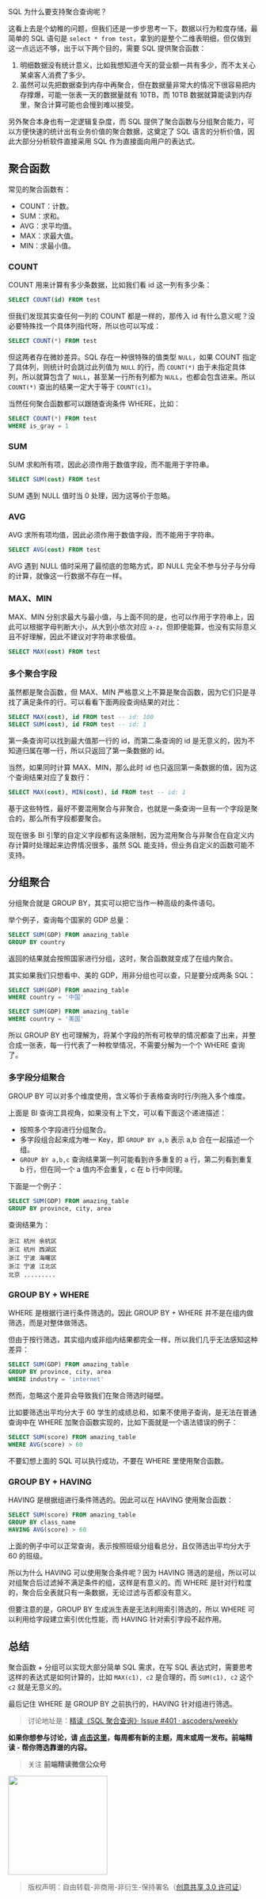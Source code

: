 SQL 为什么要支持聚合查询呢？

这看上去是个幼稚的问题，但我们还是一步步思考一下。数据以行为粒度存储，最简单的 SQL 语句是 `select * from test`，拿到的是整个二维表明细，但仅做到这一点远远不够，出于以下两个目的，需要 SQL 提供聚合函数：

1. 明细数据没有统计意义，比如我想知道今天的营业额一共有多少，而不太关心某桌客人消费了多少。
2. 虽然可以先把数据查到内存中再聚合，但在数据量非常大的情况下很容易把内存撑爆，可能一张表一天的数据量就有 10TB，而 10TB 数据就算能读到内存里，聚合计算可能也会慢到难以接受。

另外聚合本身也有一定逻辑复杂度，而 SQL 提供了聚合函数与分组聚合能力，可以方便快速的统计出有业务价值的聚合数据，这奠定了 SQL 语言的分析价值，因此大部分分析软件直接采用 SQL 作为直接面向用户的表达式。

## 聚合函数

常见的聚合函数有：

- COUNT：计数。
- SUM：求和。
- AVG：求平均值。
- MAX：求最大值。
- MIN：求最小值。

### COUNT

COUNT 用来计算有多少条数据，比如我们看 id 这一列有多少条：

```sql
SELECT COUNT(id) FROM test
```

但我们发现其实查任何一列的 COUNT 都是一样的，那传入 id 有什么意义呢？没必要特殊找一个具体列指代呀，所以也可以写成：

```sql
SELECT COUNT(*) FROM test
```

但这两者存在微妙差异。SQL 存在一种很特殊的值类型 `NULL`，如果 COUNT 指定了具体列，则统计时会跳过此列值为 `NULL` 的行，而 `COUNT(*)` 由于未指定具体列，所以就算包含了 `NULL`，甚至某一行所有列都为 `NULL`，也都会包含进来。所以 `COUNT(*)` 查出的结果一定大于等于 `COUNT(c1)`。

当然任何聚合函数都可以跟随查询条件 WHERE，比如：

```sql
SELECT COUNT(*) FROM test
WHERE is_gray = 1
```

### SUM

SUM 求和所有项，因此必须作用于数值字段，而不能用于字符串。

```sql
SELECT SUM(cost) FROM test
```

SUM 遇到 NULL 值时当 0 处理，因为这等价于忽略。

### AVG

AVG 求所有项均值，因此必须作用于数值字段，而不能用于字符串。

```sql
SELECT AVG(cost) FROM test
```

AVG 遇到 NULL 值时采用了最彻底的忽略方式，即 NULL 完全不参与分子与分母的计算，就像这一行数据不存在一样。

### MAX、MIN

MAX、MIN 分别求最大与最小值，与上面不同的是，也可以作用于字符串上，因此可以根据字母判断大小，从大到小依次对应 `a-z`，但即便能算，也没有实际意义且不好理解，因此不建议对字符串求极值。

```sql
SELECT MAX(cost) FROM test
```

### 多个聚合字段

虽然都是聚合函数，但 MAX、MIN 严格意义上不算是聚合函数，因为它们只是寻找了满足条件的行。可以看看下面两段查询结果的对比：

```sql
SELECT MAX(cost), id FROM test -- id: 100
SELECT SUM(cost), id FROM test -- id: 1
```

第一条查询可以找到最大值那一行的 id，而第二条查询的 id 是无意义的，因为不知道归属在哪一行，所以只返回了第一条数据的 id。

当然，如果同时计算 MAX、MIN，那么此时 id 也只返回第一条数据的值，因为这个查询结果对应了复数行：

```sql
SELECT MAX(cost), MIN(cost), id FROM test -- id: 1
```

基于这些特性，最好不要混用聚合与非聚合，也就是一条查询一旦有一个字段是聚合的，那么所有字段都要聚合。

现在很多 BI 引擎的自定义字段都有这条限制，因为混用聚合与非聚合在自定义内存计算时处理起来边界情况很多，虽然 SQL 能支持，但业务自定义的函数可能不支持。

## 分组聚合

分组聚合就是 GROUP BY，其实可以把它当作一种高级的条件语句。

举个例子，查询每个国家的 GDP 总量：

```sql
SELECT SUM(GDP) FROM amazing_table
GROUP BY country
```

返回的结果就会按照国家进行分组，这时，聚合函数就变成了在组内聚合。

其实如果我们只想看中、美的 GDP，用非分组也可以查，只是要分成两条 SQL：

```sql
SELECT SUM(GDP) FROM amazing_table
WHERE country = '中国'

SELECT SUM(GDP) FROM amazing_table
WHERE country = '美国'
```

所以 GROUP BY 也可理解为，将某个字段的所有可枚举的情况都查了出来，并整合成一张表，每一行代表了一种枚举情况，不需要分解为一个个 WHERE 查询了。

### 多字段分组聚合

GROUP BY 可以对多个维度使用，含义等价于表格查询时行/列拖入多个维度。

上面是 BI 查询工具视角，如果没有上下文，可以看下面这个递进描述：

- 按照多个字段进行分组聚合。
- 多字段组合起来成为唯一 Key，即 `GROUP BY a,b` 表示 a,b 合在一起描述一个组。
- `GROUP BY a,b,c` 查询结果第一列可能看到许多重复的 a 行，第二列看到重复 b 行，但在同一个 a 值内不会重复，c 在 b 行中同理。

下面是一个例子：

```sql
SELECT SUM(GDP) FROM amazing_table
GROUP BY province, city, area
```

查询结果为：

```text
浙江 杭州 余杭区
浙江 杭州 西湖区
浙江 宁波 海曙区
浙江 宁波 江北区
北京 .........
```

### GROUP BY + WHERE

WHERE 是根据行进行条件筛选的。因此 GROUP BY + WHERE 并不是在组内做筛选，而是对整体做筛选。

但由于按行筛选，其实组内或非组内结果都完全一样，所以我们几乎无法感知这种差异：

```sql
SELECT SUM(GDP) FROM amazing_table
GROUP BY province, city, area
WHERE industry = 'internet'
```

然而，忽略这个差异会导致我们在聚合筛选时碰壁。

比如要筛选出平均分大于 60 学生的成绩总和，如果不使用子查询，是无法在普通查询中在 WHERE 加聚合函数实现的，比如下面就是一个语法错误的例子：

```sql
SELECT SUM(score) FROM amazing_table
WHERE AVG(score) > 60
```

不要幻想上面的 SQL 可以执行成功，不要在 WHERE 里使用聚合函数。

### GROUP BY + HAVING

HAVING 是根据组进行条件筛选的。因此可以在 HAVING 使用聚合函数：

```sql
SELECT SUM(score) FROM amazing_table
GROUP BY class_name
HAVING AVG(score) > 60
```

上面的例子中可以正常查询，表示按照班级分组看总分，且仅筛选出平均分大于 60 的班级。

所以为什么 HAVING 可以使用聚合条件呢？因为 HAVING 筛选的是组，所以可以对组聚合后过滤掉不满足条件的组，这样是有意义的。而 WHERE 是针对行粒度的，聚合后全表就只有一条数据，无论过滤与否都没有意义。

但要注意的是，GROUP BY 生成派生表是无法利用索引筛选的，所以 WHERE 可以利用给字段建立索引优化性能，而 HAVING 针对索引字段不起作用。

## 总结

聚合函数 + 分组可以实现大部分简单 SQL 需求，在写 SQL 表达式时，需要思考这样的表达式是如何计算的，比如 `MAX(c1), c2` 是合理的，而 `SUM(c1), c2` 这个 `c2` 就是无意义的。

最后记住 WHERE 是 GROUP BY 之前执行的，HAVING 针对组进行筛选。

> 讨论地址是：[精读《SQL 聚合查询》· Issue #401 · ascoders/weekly](https://github.com/ascoders/weekly/issues/401)

**如果你想参与讨论，请 [点击这里](https://github.com/ascoders/weekly)，每周都有新的主题，周末或周一发布。前端精读 - 帮你筛选靠谱的内容。**

> 关注 **前端精读微信公众号**

<img width=200 src="https://img.alicdn.com/tfs/TB165W0MCzqK1RjSZFLXXcn2XXa-258-258.jpg">

> 版权声明：自由转载-非商用-非衍生-保持署名（[创意共享 3.0 许可证](https://creativecommons.org/licenses/by-nc-nd/3.0/deed.zh)）


